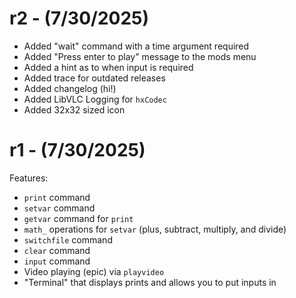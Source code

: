 # r2 - (7/30/2025)
- Added "wait" command with a time argument required
- Added "Press enter to play" message to the mods menu
- Added a hint as to when input is required
- Added trace for outdated releases
- Added changelog (hi!)
- Added LibVLC Logging for `hxCodec`
- Added 32x32 sized icon

# r1 - (7/30/2025)
Features:
- `print` command
- `setvar` command
- `getvar` command for `print`
- `math_` operations for `setvar` (plus, subtract, multiply, and divide)
- `switchfile` command
- `clear` command
- `input` command
- Video playing (epic) via `playvideo`
- "Terminal" that displays prints and allows you to put inputs in